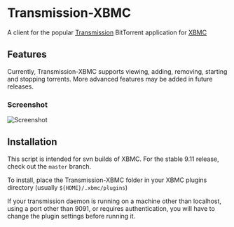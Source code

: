 Transmission-XBMC
=================

A client for the popular [Transmission](http://www.transmissionbt.com/) BitTorrent application for [XBMC](http://xbmc.org/)

Features
--------

Currently, Transmission-XBMC supports viewing, adding, removing, starting and stopping torrents. More advanced features may be added in future releases.

### Screenshot
![Screenshot](http://github.com/downloads/correl/Transmission-XBMC/transmission-xbmc.png)

Installation
------------

This script is intended for svn builds of XBMC. For the stable 9.11 release, check out the `master` branch.

To install, place the Transmission-XBMC folder in your XBMC plugins directory (usually `${HOME}/.xbmc/plugins`)

If your transmission daemon is running on a machine other than localhost, using a port other than 9091, or requires authentication, you will have to change the plugin settings before running it.
